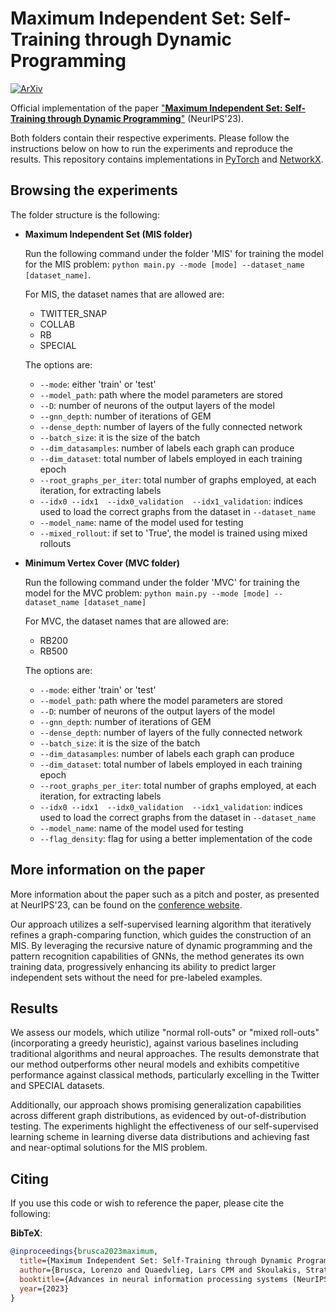# Maximum Independent Set: Self-Training through Dynamic Programming

[![ArXiv](https://img.shields.io/badge/Preprint-ArXiv-blue.svg)](https://arxiv.org/abs/2310.18672)

<!-- [![Blogpost](https://img.shields.io/badge/BlogPost-site-red.svg)](https://grigorisg9gr.github.io/polynomial-nets/) -->

Official implementation of the paper ["**Maximum Independent Set: Self-Training through Dynamic Programming**"](https://arxiv.org/pdf/2310.18672.pdf) (NeurIPS'23).

Both folders contain their respective experiments. Please follow the instructions below on how to run the experiments and reproduce the results. This repository contains implementations in [PyTorch](https://pytorch.org/) and [NetworkX](https://networkx.org/).

## Browsing the experiments

The folder structure is the following:

- **Maximum Independent Set (MIS folder)**

  Run the following command under the folder 'MIS' for training the model for the MIS problem: `python main.py --mode [mode] --dataset_name [dataset_name]`.

  For MIS, the dataset names that are allowed are:
  - TWITTER_SNAP
  - COLLAB
  - RB
  - SPECIAL

  The options are:
  - `--mode`: either 'train' or 'test'
  - `--model_path`: path where the model parameters are stored
  - `--D`: number of neurons of the output layers of the model
  - `--gnn_depth`: number of iterations of GEM
  - `--dense_depth`: number of layers of the fully connected network
  - `--batch_size`: it is the size of the batch
  - `--dim_datasamples`: number of labels each graph can produce
  - `--dim_dataset`: total number of labels employed in each training epoch
  - `--root_graphs_per_iter`: total number of graphs employed, at each iteration, for extracting labels
  - `--idx0 --idx1  --idx0_validation  --idx1_validation`: indices used to load the correct graphs from the dataset in `--dataset_name`
  - `--model_name`: name of the model used for testing
  - `--mixed_rollout`: if set to 'True', the model is trained using mixed rollouts

- **Minimum Vertex Cover (MVC folder)**  

  Run the following command under the folder 'MVC' for training the model for the MVC problem: `python main.py --mode [mode] --dataset_name [dataset_name]`

  For MVC, the dataset names that are allowed are:
  - RB200
  - RB500

  The options are:
  - `--mode`: either 'train' or 'test'
  - `--model_path`: path where the model parameters are stored
  - `--D`: number of neurons of the output layers of the model
  - `--gnn_depth`: number of iterations of GEM
  - `--dense_depth`: number of layers of the fully connected network
  - `--batch_size`: it is the size of the batch
  - `--dim_datasamples`: number of labels each graph can produce
  - `--dim_dataset`: total number of labels employed in each training epoch
  - `--root_graphs_per_iter`: total number of graphs employed, at each iteration, for extracting labels
  - `--idx0 --idx1  --idx0_validation  --idx1_validation`: indices used to load the correct graphs from the dataset in `--dataset_name`
  - `--model_name`: name of the model used for testing
  - `--flag_density`: flag for using a better implementation of the code

## More information on the paper

More information about the paper such as a pitch and poster, as presented at NeurIPS'23, can be found on the [conference website](https://neurips.cc/virtual/2023/poster/70728).

Our approach utilizes a self-supervised learning algorithm that iteratively refines a graph-comparing function, which guides the construction of an MIS. By leveraging the recursive nature of dynamic programming and the pattern recognition capabilities of GNNs, the method generates its own training data, progressively enhancing its ability to predict larger independent sets without the need for pre-labeled examples.

## Results

We assess our models, which utilize "normal roll-outs" or "mixed roll-outs" (incorporating a greedy heuristic), against various baselines including traditional algorithms and neural approaches. The results demonstrate that our method outperforms other neural models and exhibits competitive performance against classical methods, particularly excelling in the Twitter and SPECIAL datasets.

Additionally, our approach shows promising generalization capabilities across different graph distributions, as evidenced by out-of-distribution testing. The experiments highlight the effectiveness of our self-supervised learning scheme in learning diverse data distributions and achieving fast and near-optimal solutions for the MIS problem.

## Citing

If you use this code or wish to reference the paper, please cite the following:

**BibTeX**:

```bibtex
@inproceedings{brusca2023maximum,
  title={Maximum Independent Set: Self-Training through Dynamic Programming},
  author={Brusca, Lorenzo and Quaedvlieg, Lars CPM and Skoulakis, Stratis and Chrysos, Grigorios G and Cevher, Volkan},
  booktitle={Advances in neural information processing systems (NeurIPS)},
  year={2023}
}
